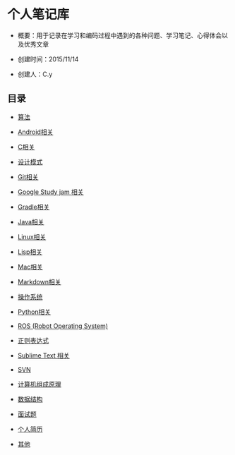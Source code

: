 # 个人笔记库

- 概要：用于记录在学习和编码过程中遇到的各种问题、学习笔记、心得体会以及优秀文章

- 创建时间：2015/11/14

- 创建人：C.y

## 目录

- [算法](https://github.com/yangruihan/Notes/tree/master/Algorithm)

- [Android相关](https://github.com/yangruihan/Notes/tree/master/Android)

- [C相关](https://github.com/yangruihan/Notes/tree/master/C)

- [设计模式](https://github.com/yangruihan/Notes/tree/master/DesignPattern)

- [Git相关](https://github.com/yangruihan/Notes/tree/master/Git)

- [Google Study jam 相关](https://github.com/yangruihan/Notes/tree/master/Google%20Study%20jam)

- [Gradle相关](https://github.com/yangruihan/Notes/tree/master/Gradle)

- [Java相关](https://github.com/yangruihan/Notes/tree/master/Java)

- [Linux相关](https://github.com/yangruihan/Notes/tree/master/Linux)

- [Lisp相关](https://github.com/yangruihan/Notes/tree/master/Lisp)

- [Mac相关](https://github.com/yangruihan/Notes/tree/master/Mac)

- [Markdown相关](https://github.com/yangruihan/Notes/tree/master/Markdown)

- [操作系统](https://github.com/yangruihan/Notes/tree/master/OperatingSystem)

- [Python相关](https://github.com/yangruihan/Notes/tree/master/Python)

- [ROS (Robot Operating System)](https://github.com/yangruihan/Notes/tree/master/ROS)

- [正则表达式](https://github.com/yangruihan/Notes/tree/master/RegularExpression)

- [Sublime Text 相关](https://github.com/yangruihan/Notes/tree/master/Sublime%20Text)

- [SVN](https://github.com/yangruihan/Notes/tree/master/SVN)

- [计算机组成原理](https://github.com/yangruihan/Notes/tree/master/%E8%AE%A1%E7%AE%97%E6%9C%BA%E7%BB%84%E6%88%90%E5%8E%9F%E7%90%86)

- [数据结构](https://github.com/yangruihan/Notes/tree/master/DataStruct)

- [面试题](https://github.com/yangruihan/Notes/tree/master/%E9%9D%A2%E8%AF%95%E9%A2%98)

- [个人简历](https://github.com/yangruihan/Notes/blob/master/%E4%B8%AA%E4%BA%BA%E7%AE%80%E5%8E%86/%E6%9D%A8%E7%9D%BF%E6%B6%B5%E7%9A%84%E7%AE%80%E5%8E%86.pdf)

- [其他](https://github.com/yangruihan/Notes/tree/master/Others)

